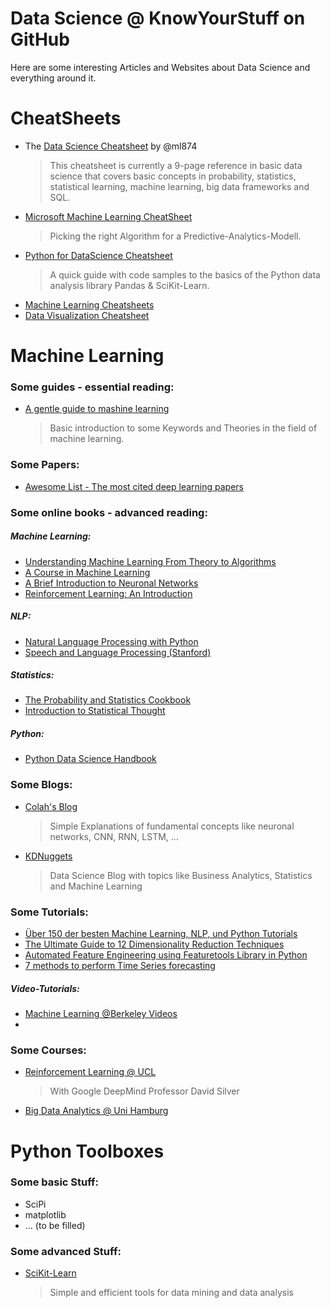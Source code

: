 # Data Science @ KnowYourStuff on GitHub

Here are some interesting Articles and Websites about Data Science and everything around it.


# CheatSheets

* The [Data Science Cheatsheet](https://github.com/ml874/Data-Science-Cheatsheet) by @ml874
  > This cheatsheet is currently a 9-page reference in basic data science that covers basic concepts in probability, statistics, statistical learning, machine learning, big data frameworks and SQL.
* [Microsoft Machine Learning CheatSheet](https://docs.microsoft.com/de-de/azure/machine-learning/studio/algorithm-cheat-sheet)
  > Picking the right Algorithm for a Predictive-Analytics-Modell.
* [Python for DataScience Cheatsheet](https://www.datacamp.com/community/data-science-cheatsheets?posts_selected_tab=must_read)
  > A quick guide with code samples to the basics of the Python data analysis library Pandas & SciKit-Learn.
* [Machine Learning Cheatsheets](https://unsupervisedmethods.com/cheat-sheet-of-machine-learning-and-python-and-math-cheat-sheets-a4afe4e791b6)
* [Data Visualization Cheatsheet](https://policyviz.com/2018/08/07/dataviz-cheatsheet/)

# Machine Learning

### Some guides - essential reading:
* [A gentle guide to mashine learning](https://monkeylearn.com/blog/gentle-guide-to-machine-learning/)
  > Basic introduction to some Keywords and Theories in the field of machine learning.
  
### Some Papers:
* [Awesome List - The most cited deep learning papers](https://github.com/terryum/awesome-deep-learning-papers#optimization--training-techniques)

### Some online books - advanced reading:

##### Machine Learning:
* [Understanding Machine Learning From Theory to Algorithms](http://www.cs.huji.ac.il/~shais/UnderstandingMachineLearning/understanding-machine-learning-theory-algorithms.pdf)
* [A Course in Machine Learning](http://ciml.info/)
* [A Brief Introduction to Neuronal Networks](http://www.dkriesel.com/_media/science/neuronalenetze-en-zeta2-1col-dkrieselcom.pdf)
* [Reinforcement Learning: An Introduction](http://incompleteideas.net/sutton/book/the-book-2nd.html)
##### NLP:
* [Natural Language Processing with Python](http://www.nltk.org/book/)
* [Speech and Language Processing (Stanford)](https://web.stanford.edu/~jurafsky/slp3/)
##### Statistics:  
* [The Probability and Statistics Cookbook](http://statistics.zone/)
* [Introduction to Statistical Thought](http://people.math.umass.edu/~lavine/Book/book.pdf)
##### Python:
* [Python Data Science Handbook](https://jakevdp.github.io/PythonDataScienceHandbook/)

### Some Blogs:
* [Colah's Blog](http://colah.github.io/)
  > Simple Explanations of fundamental concepts like neuronal networks, CNN, RNN, LSTM, ...
* [KDNuggets](https://www.kdnuggets.com/)
  > Data Science Blog with topics like Business Analytics, Statistics and Machine Learning

### Some Tutorials:
* [Über 150 der besten Machine Learning, NLP, und Python Tutorials](https://unsupervisedmethods.com/over-150-of-the-best-machine-learning-nlp-and-python-tutorials-ive-found-ffce2939bd78)
* [The Ultimate Guide to 12 Dimensionality Reduction Techniques](https://www.analyticsvidhya.com/blog/2018/08/dimensionality-reduction-techniques-python)
* [Automated Feature Engineering using Featuretools Library in Python](https://www.analyticsvidhya.com/blog/2018/08/guide-automated-feature-engineering-featuretools-python)
* [7 methods to perform Time Series forecasting](https://www.analyticsvidhya.com/blog/2018/02/time-series-forecasting-methods/)
##### Video-Tutorials:
* [Machine Learning @Berkeley Videos](https://www.youtube.com/channel/UCXweTmAk9K-Uo9R6SmfGtjg)
* []()

### Some Courses:
* [Reinforcement Learning @ UCL](http://www0.cs.ucl.ac.uk/staff/d.silver/web/Teaching.html)
  > With Google DeepMind Professor David Silver
* [Big Data Analytics @ Uni Hamburg](https://wr.informatik.uni-hamburg.de/teaching/wintersemester_2017_2018/big_data_analytics#schedule_and_material)

# Python Toolboxes

### Some basic Stuff:
* SciPi
* matplotlib
* ... (to be filled)

### Some advanced Stuff:
* [SciKit-Learn](https://scikit-learn.org/stable/index.html)
  > Simple and efficient tools for data mining and data analysis
